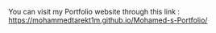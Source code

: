 You can visit my Portfolio website through this link : https://mohammedtarekt1m.github.io/Mohamed-s-Portfolio/
